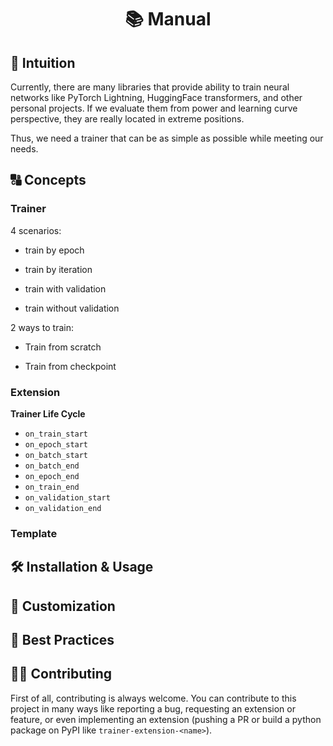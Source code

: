 <div align="center">

# 📚 Manual

</div>

## 🤔 Intuition

Currently, there are many libraries that provide ability to train neural networks like PyTorch Lightning, HuggingFace transformers, and other personal projects. If we evaluate them from power and learning curve perspective, they are really located in extreme positions.

Thus, we need a trainer that can be as simple as possible while meeting our needs.

## 🔠 Concepts

### Trainer

4 scenarios:

* train by epoch

* train by iteration

* train with validation

* train without validation

2 ways to train:

* Train from scratch

* Train from checkpoint

### Extension

**Trainer Life Cycle**

* `on_train_start`
* `on_epoch_start`
* `on_batch_start`
* `on_batch_end`
* `on_epoch_end`
* `on_train_end`
* `on_validation_start`
* `on_validation_end`

### Template

## 🛠️ Installation & Usage

## 🌟 Customization


## 🥇 Best Practices

## 👨‍💻 Contributing

First of all, contributing is always welcome. You can contribute to this project in many ways like reporting a bug, requesting an extension or feature, or even implementing an extension (pushing a PR or build a python package on PyPI like `trainer-extension-<name>`).